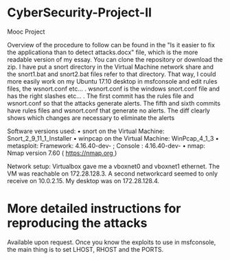 # CyberSecurity-Project-II
Mooc Project

Overview of the procedure to follow can be found in the "Is it easier to fix the applicationa than to detect attacks.docx" file, which is the more readable version of my essay.
You can clone the repository or download the zip. I have put a snort directory in the Virtual Machine network share and the snort1.bat and snort2.bat files refer to that directory. That way, I could more easily work on my Ubuntu 17.10 desktop in msfconsole and edit rules files, the wsnort.conf etc... . wsnort.conf is the windows snort.conf file and has the right slashes etc... .
The first commit has the rules file and wsnort.conf so that the attacks generate alerts. The fifth and sixth commits have rules files and wsnort.conf that generate no alerts. The diff clearly shows which changes are necessary to eliminate the alerts

Software versions used:
    • snort on the Virtual Machine: Snort_2_9_11_1_Installer
    • winpcap on the Virtual Machine: WinPcap_4_1_3
    • metasploit: Framework: 4.16.40-dev- ; Console : 4.16.40-dev-
    • nmap: Nmap version 7.60 ( https://nmap.org )

Network setup: Virtualbox gave me a vboxnet0 and vboxnet1 ethernet. The VM was reachable on 172.28.128.3. A second networkcard seemed to only receive on 10.0.2.15. My desktop was on 172.28.128.4.

# More detailed instructions for reproducing the attacks
Available upon request. Once you know the exploits to use in msfconsole, the main thing is to set LHOST, RHOST and the PORTS.

